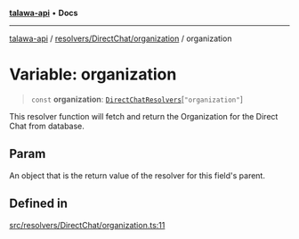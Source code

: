 [**talawa-api**](../../../../README.md) • **Docs**

***

[talawa-api](../../../../modules.md) / [resolvers/DirectChat/organization](../README.md) / organization

# Variable: organization

> `const` **organization**: [`DirectChatResolvers`](../../../../types/generatedGraphQLTypes/type-aliases/DirectChatResolvers.md)\[`"organization"`\]

This resolver function will fetch and return the Organization for the Direct Chat from database.

## Param

An object that is the return value of the resolver for this field's parent.

## Defined in

[src/resolvers/DirectChat/organization.ts:11](https://github.com/PalisadoesFoundation/talawa-api/blob/6712e9940a5702665afc506fa9f6e9d7e1dc7991/src/resolvers/DirectChat/organization.ts#L11)
